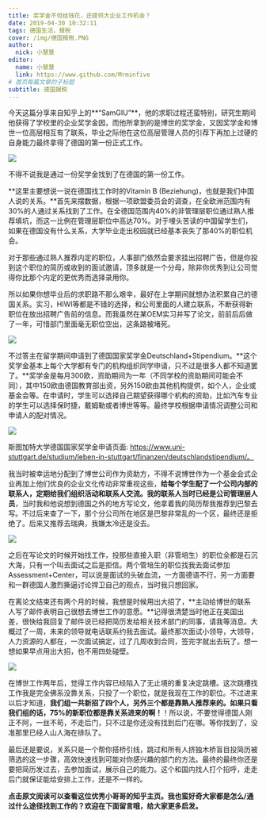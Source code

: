 ```yaml
---
title: 奖学金不但给钱花，还提供大企业工作机会？
date: 2019-04-30 10:32:11
tags: 德国生活，报税
cover: /img/德国报税.PNG
author: 
  nick: 小慧慧
editor:
  name: 小慧慧
  link: https://www.github.com/Mrminfive
# 首页每篇文章的子标题
subtitle: 德国报税
---
```


今天这篇分享来自知乎上的**“SamGIU”**，他的求职过程还蛮特别，研究生期间他获得了学校里的企业奖学金因，而他所拿到的是博世的奖学金，又因奖学金和博世一位高层相互有了联系，毕业之际他在这位高层管理人员的引荐下再加上过硬的自身能力最终拿得了德国的第一份正式工作。

  

![](https://mmbiz.qpic.cn/mmbiz_png/rW3MWnUicJ7cicGnOgEBdiaYHdVoXuw9m9jnGO5NuicAdGJQVp1ibNbGKC0tD32hzteG19vYyZUcPcibYEwfCm1Qj2UQ/640?wx_fmt=png)

  

  

  

不得不说我是通过一份奖学金找到了在德国的第一份工作。

  

**这里主要想说一说在德国找工作时的Vitamin B (Beziehung)，也就是我们中国人说的关系。**首先来摆数据，根据一项欧盟委员会的调查，在全欧洲范围内有30%的人通过关系找到了工作。在全德国范围内40%的非管理层职位通过熟人推荐填坑，而这一比例在管理层职位中高达70%。对于埋头苦读的中国留学生们，如果在德国没有什么关系，大学毕业走出校园就已经基本丧失了那40%的职位机会。

  

对于那些通过熟人推荐内定的职位，人事部门依然会要求挂出招聘广告，但是你投到这个职位的简历或收到的面试邀请，顶多就是一个分母，除非你优秀到让公司觉得你比那个内定的更优秀而选择录用你。

  

所以如果你想毕业后的求职路不那么艰辛，最好在上学期间就想办法积累自己的德国关系。实习，HIWI等都是不错的选择，和公司里面的人建立联系，不断获得新职位在放出招聘广告前的信息。而我虽然在某OEM实习并写了论文，前前后后做了一年，可惜部门里面毫无职位空出，这条路被堵死。

  

![](https://mmbiz.qpic.cn/mmbiz_jpg/rW3MWnUicJ7dMXVvSj2L1pRnF2ebiaic1bqiaPG4TPRzgGIuVo6WJRaUlrpGic9ic5ufbpJoj1NsH6vEu77bvwVTTpGg/640?wx_fmt=jpeg)

  

不过答主在留学期间申请到了德国国家奖学金Deutschland+Stipendium。**这个奖学金基本上每个大学都有专门的机构组织同学申请，只不过是很多人都不知道罢了。**奖学金是每月300欧，资助期间为一年（不同学校的资助期间可能会不同），其中150欧由德国教育部出资，另外150欧由其他机构提供，如个人，企业或基金会等。在申请时，学生可以选择自己期望获得哪个机构的资助，比如汽车专业的学生可以选择保时捷，戴姆勒或者博世等等。最终学校根据申请情况调整公司和申请人的配对情况。

  

![](https://mmbiz.qpic.cn/mmbiz_jpg/rW3MWnUicJ7dMXVvSj2L1pRnF2ebiaic1bq4jbPia4nj2iaXuOac2BRa24L70g5vFLcGERy9qEqz0beDe1iaZdBPIzeA/640?wx_fmt=jpeg)

斯图加特大学德国国家奖学金申请页面: https://www.uni-stuttgart.de/studium/leben-in-stuttgart/finanzen/deutschlandstipendium/。

  

我当时被幸运地分配到了博世公司作为资助方，不得不说博世作为一个基金会式企业再加上他们优良的企业文化传动非常重视这些，**给每个学生配了一个公司内部的联系人，定期给我们组织活动和联系人交流。我的联系人当时已经是公司管理层人员**，当时我和他说想到德国之外的地方写论文，他拿着我的简历帮我推荐到巴黎去写。不过后来查了一下，那个分公司所在地区是巴黎非常乱的一个区，最终还是拒绝了。后来又推荐去瑞典，我嫌太冷还是没去。

  

![](https://mmbiz.qpic.cn/mmbiz_jpg/rW3MWnUicJ7dMXVvSj2L1pRnF2ebiaic1bqeBlNp4nEWUCAV9mKQ34gzOGpff9flQzH6N7bOAtVqBqXwWfAS9AuFw/640?wx_fmt=jpeg)

  

之后在写论文的时候开始找工作，投那些直接入职（非管培生）的职位全都是石沉大海，只有一个叫去面试之后是拒信。两个管培生的职位找我去面试参加Assessment+Center，可以说是面试的头破血流，一方面德语不行，另一方面要和一群德国人激烈撕逼讨论捍卫自己的观点，当时我只想回家。

  

在离论文结束还有两个月的时候，我想是时候用出大招了，**主动给博世的联系人写了邮件表明自己很想去博世工作的意愿。**记得很清楚当时他正在美国出差，很快给我回复了邮件说已经把简历发给相关技术部门的同事，请我等消息。大概过了一周，未来的领导就电话联系约我去面试。最终那次面试小领导，大领导，人力资源的人都在，一次面试搞定，过了几周收到合同，签完字就出去玩了。想一想如果早点用出大招，也不用四处碰壁。

  

![](https://mmbiz.qpic.cn/mmbiz_jpg/rW3MWnUicJ7dMXVvSj2L1pRnF2ebiaic1bqIZhD4Dqiagia3iaR5HKVXPb1YPalCsy3p9ZFcQlLwd6OVTLhN7qDZQl3g/640?wx_fmt=jpeg)

  

在博世工作两年后，觉得工作内容已经陷入了无止境的重复决定跳槽。这次跳槽找工作我是完全佛系没靠关系，只投了一个职位，就是我现在工作的职位。不过进来以后才知道，**我们组一共新招了四个人，另外三个都是靠熟人推荐来的。如果只看我们组的话，75%的新职位都是靠关系进来的啊！**！所以说，不要觉得德国人刚正不阿，一丝不苟，不走后门，只不过是你还没有找到后门在哪。等你找到了，没准那里已经人山人海在排队了。

  

最后还是要说，关系只是一个帮你搭桥引线，跳过和所有人挤独木桥盲目投简历被筛选的这一步骤，高效快速找到可能对你感兴趣的部门的方法。最终的最终你还是要把简历发过去，去参加面试，展示自己的能力。这个和国内找人打个招呼，走走后门就保证能给安排上工作，还是不一样的。

  

**点击原文阅读可以查看这位优秀小哥哥的知乎主页。我也蛮好奇大家都是怎么/通过什么途径找到工作的？欢迎在下面留言哦，给大家更多启发。**
